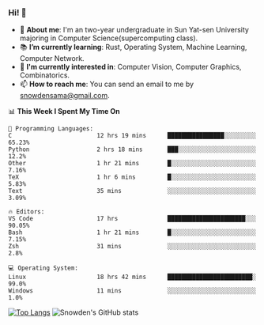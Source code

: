 ### Hi! 👋

+ :school: **About me**: I'm an two-year undergraduate in Sun Yat-sen University majoring in Computer Science(supercomputing class).
+ :books: **I’m currently learning**: Rust, Operating System, Machine Learning, Computer Network.
+ :lollipop: **I'm currently interested in**: Computer Vision, Computer Graphics, Combinatorics.
+ 📫 **How to reach me**: You can send an email to me by snowdensama@gmail.com.

<!--START_SECTION:waka-->
📊 **This Week I Spent My Time On** 

```text
💬 Programming Languages: 
C                        12 hrs 19 mins      ████████████████░░░░░░░░░   65.23% 
Python                   2 hrs 18 mins       ███░░░░░░░░░░░░░░░░░░░░░░   12.2% 
Other                    1 hr 21 mins        █░░░░░░░░░░░░░░░░░░░░░░░░   7.16% 
TeX                      1 hr 6 mins         █░░░░░░░░░░░░░░░░░░░░░░░░   5.83% 
Text                     35 mins             ░░░░░░░░░░░░░░░░░░░░░░░░░   3.09%

🔥 Editors: 
VS Code                  17 hrs              ██████████████████████░░░   90.05% 
Bash                     1 hr 21 mins        █░░░░░░░░░░░░░░░░░░░░░░░░   7.15% 
Zsh                      31 mins             ░░░░░░░░░░░░░░░░░░░░░░░░░   2.8%

💻 Operating System: 
Linux                    18 hrs 42 mins      ████████████████████████░   99.0% 
Windows                  11 mins             ░░░░░░░░░░░░░░░░░░░░░░░░░   1.0%

```


<!--END_SECTION:waka-->


[![Top Langs](https://github-readme-stats.vercel.app/api/top-langs/?username=lixk28&langs_count=8&layout=compact&hide_border=true)](https://github.com/lixk28/github-readme-stats)
![Snowden's GitHub stats](https://github-readme-stats.vercel.app/api?username=lixk28&show_icons=true&hide_border=true&count_private=true)



<!--
**lixk28/lixk28** is a ✨ _special_ ✨ repository because its `README.md` (this file) appears on your GitHub profile.

Here are some ideas to get you started:

- 🔭 I’m currently working on ...
- 🌱 I’m currently learning ...
- 👯 I’m looking to collaborate on ...
- 🤔 I’m looking for help with ...
- 💬 Ask me about ...
- 📫 How to reach me: ...
- 😄 Pronouns: ...
- ⚡ Fun fact: ...
  -->
